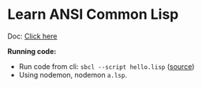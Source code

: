# Learn ANSI Common Lisp

Doc: [Click here](https://docs.google.com/document/d/1RwyJIq2BK2aAg6gppS-dchKL2pX-6wmWBBDorLKj8aw/edit?tab=t.0#heading=h.6pdh5zv510ur)

**Running code:**

- Run code from cli: `sbcl --script hello.lisp` ([source](https://chatgpt.com/c/68f13a71-f710-8322-bdf1-d307e7cdf32f))
- Using nodemon, nodemon `a.lsp`.
